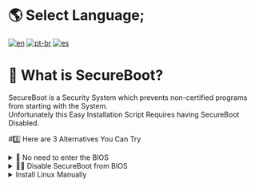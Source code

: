 # 🌎 Select Language;
[![en](https://img.shields.io/badge/English-en-red.svg)](SecureBoot.md)
[![pt-br](https://img.shields.io/badge/Português-pt--br-green.svg)](SecureBoot.BR.md)
[![es](https://img.shields.io/badge/Espa%C3%B1ol-es-yellow.svg)](SecureBoot.ES.md)

# 🔏 What is SecureBoot?
SecureBoot is a Security System which prevents non-certified programs from starting with the System. <br>
Unfortunately this Easy Installation Script Requires having SecureBoot Disabled.

#3️⃣ Here are 3 Alternatives You Can Try
<details>
<summary>🔏 No need to enter the BIOS</summary>
This is a Semi-Automatic Installation Script that Requires Interaction. This does not disable SecureBoot, but adds a globally used key so that programs with this key can run. <br>
Yours Bootloader will be installed, a variant of rEFInd that Replaces the BOOT folder of the EFI partition, this may not work on Computers with Firmware of 2024 and Higher.<br>
Here is a demonstration video of what you should do;

This will replace the previous SecureBoot Key to allow this Key/Certificate to be executed.

</details>

<details>
<summary>👨‍💻 Disable SecureBoot from BIOS</summary>
The best option, it allows the execution of all types of systems and applications when starting the PC.<br>
To Deactivate SecureBoot with this method, you must restart the PC, and when it turns on, you must press the `Setup` key that appears on the screen. This is usually `F2` `F12` or `DEL` <br>
Then use the keyboard arrows to search for the System, Start, Security or BOOT Section and SecureBoot should appear in a Sub Menu, set it to off, save and restart. <br>
This varies by PC, here I will leave some examples of some brands;

<details>
<summary>Lenovo ThinkPad</summary>
Here is a Video Example from Lenovo Itself;
<video src="https://github.com/user-attachments/assets/1517bb59-abd1-43a2-9a51-0ef32ccd21db">
</details>
<details>
<summary>HP</summary>
You should restart your PC and when the screen turns on, quickly press the 'ESC' key and this menu will appear <br>
<img src="https://github.com/user-attachments/assets/61ba5f8b-7b1d-4323-94c2-36a757129b33"> <br>
Then you will have to choose `F10` <br>
A gray menu will open. With the Arrows on the keyboard you must go to the "System Security" Section and select "Startup Options" <br>
<img src="https://github.com/user-attachments/assets/52cbe76b-4613-430e-840c-bf8828a8ebc8"> <br>
Then `Enter` in SecureBoot and Set it to Disabled. <br>
<img src="https://github.com/user-attachments/assets/dc00844f-1067-47c1-afed-32c128222120"> <br>
Now Press `F10` or go to the Save and Restart Section. Reboot and Everything Ready.
</details>

<details>
<summary>Gigabyte</summary>
You must restart and when it turns on, press the 'DEL' key to display the menu. Then go to the System or BIOS Section and Select SecureBoot <br>
<img src="https://github.com/user-attachments/assets/284ecb93-4284-42af-b042-0a15faf6a894"> <br>
Then select SecureBoot, enter and Disable/OFF. <br>
<img src="https://github.com/user-attachments/assets/cbff9304-1fb4-455f-9808-a8ccc3c93659"> <br>
Now go to Save and Restart.


</details>

</details>



<details>
<summary>Install Linux Manually</summary>

</details>
